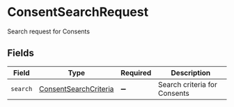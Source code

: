 # ConsentSearchRequest

Search request for Consents


## Fields

| Field                                                                 | Type                                                                  | Required                                                              | Description                                                           |
| --------------------------------------------------------------------- | --------------------------------------------------------------------- | --------------------------------------------------------------------- | --------------------------------------------------------------------- |
| `search`                                                              | [ConsentSearchCriteria](../../models/shared/consentsearchcriteria.md) | :heavy_minus_sign:                                                    | Search criteria for Consents                                          |